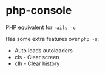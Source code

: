 php-console
===========

PHP equivalent for `rails -c`

Has some extra features over `php -a`:
 * Auto loads autoloaders
 * cls - Clear screen
 * clh - Clear history